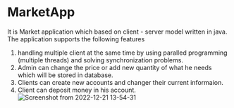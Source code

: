 # MarketApp
It is Market application which based on client - server model written in java.   
      The application supports the following features
1) handling multiple client at the same time by using paralled programming (multiple threads) and solving synchronization problems.  
2) Admin can change the price or add new quantity of what he needs which will be stored in database. 
3) Clients can create new accounts and changer their current informaion.  
4) Client can deposit money in his account.    
![Screenshot from 2022-12-21 13-54-31](https://user-images.githubusercontent.com/74651737/208899574-04be9096-94f7-42ba-80cb-ef3bebc02e93.jpg)
